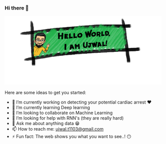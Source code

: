 ### Hi there 👋
<img src="https://github.com/UjwalTalele/UjwalTalele/blob/master/hi.jpg" alt="banner that says Hello World, I am Ujwal">

Here are some ideas to get you started:

- 🔭 I’m currently working on detecting your potential cardiac arrest :heart:
- 🌱 I’m currently learning Deep learning 
- 👯 I’m looking to collaborate on Machine Learning
- 🤔 I’m looking for help with RNN's (they are really hard)
- 💬 Ask me about anything data :grin:
- 📫 How to reach me: ujwal.t1103@gmail.com
- ⚡ Fun fact: The web shows you what you want to see..! :no_mouth:

